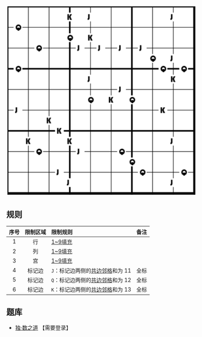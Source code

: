 ![](../../../../../images/sudoku/JQK数独.png)

## 规则
| 序号 | 限制区域 | 限制规则 | 备注 |
| :---: | :---: | :--- | :---: |
| 1 | 行 | [1~9填充] | |
| 2 | 列 | [1~9填充] | |
| 3 | 宫 | [1~9填充] | |
| 4 | 标记边 | `J`：标记边两侧的[共边邻格]和为 11 | 全标 |
| 5 | 标记边 | `Q`：标记边两侧的[共边邻格]和为 12 | 全标 |
| 6 | 标记边 | `K`：标记边两侧的[共边邻格]和为 13 | 全标 |

## 题库
- [独·数之道](http://www.sudokufans.org.cn/lx/game.index.php?type=jqk) 【需要登录】

[1~9填充]: ../../../../../rules.md#1~9填充
[共边邻格]: ../../../../../rules.md#共边邻格